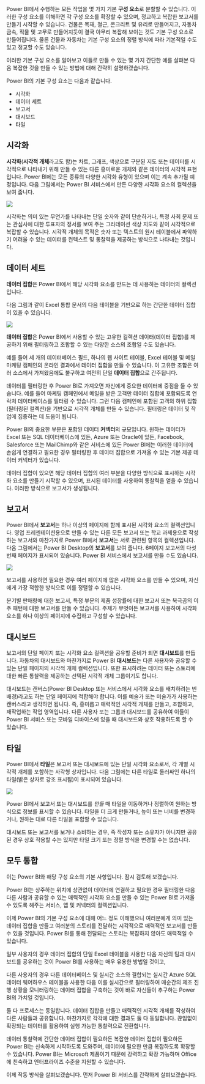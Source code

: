 Power BI에서 수행하는 모든 작업을 몇 가지 기본 **구성 요소**로 분할할 수 있습니다. 이러한 구성 요소를 이해하면 각 구성 요소를 확장할 수 있으며, 정교하고 복잡한 보고서를 만들기 시작할 수 있습니다. 건물은 목재, 철근, 콘크리트 및 유리로 만들어지고, 자동차 금속, 직물 및 고무로 만들어지듯이 결국 아무리 복잡해 보이는 것도 기본 구성 요소로 만들어집니다. 물론 건물과 자동차는 기본 구성 요소의 정렬 방식에 따라 기본적일 수도 있고 정교할 수도 있습니다.

이러한 기본 구성 요소를 알아보고 이들로 만들 수 있는 몇 가지 간단한 예를 살펴본 다음 복잡한 것을 만들 수 있는 방법에 대해 간략히 설명하겠습니다.

Power BI의 기본 구성 요소는 다음과 같습니다.

* 시각화
* 데이터 세트
* 보고서
* 대시보드
* 타일

## <a name="visualizations"></a>시각화
**시각화**(**시각적 개체**라고도 함)는 차트, 그래프, 색상으로 구분된 지도 또는 데이터를 시각적으로 나타내기 위해 만들 수 있는 다른 흥미로운 개체와 같은 데이터의 시각적 표현입니다. Power BI에는 모든 종류의 다양한 시각화 유형이 있으며 이는 계속 추가될 예정입니다. 다음 그림에서는 Power BI 서비스에서 만든 다양한 시각화 요소의 컬렉션을 보여 줍니다.

![](media/0-0b-building-blocks-power-bi/c0a0b_1.png)

시각화는 의미 있는 무언가를 나타내는 단일 숫자와 같이 단순하거나, 특정 사회 문제 또는 관심사에 대한 투표자의 정서를 보여 주는 그라데이션 색상 지도와 같이 시각적으로 복잡할 수 있습니다. 시각적 개체의 목적은 숫자 또는 텍스트의 원시 테이블에서 파악하기 어려울 수 있는 데이터를 컨텍스트 및 통찰력을 제공하는 방식으로 나타내는 것입니다.

## <a name="datasets"></a>데이터 세트
**데이터 집합**은 Power BI에서 해당 시각화 요소를 만드는 데 사용하는 데이터의 컬렉션입니다.

다음 그림과 같이 Excel 통합 문서의 다음 테이블을 기반으로 하는 간단한 데이터 집합이 있을 수 있습니다.

![](media/0-0b-building-blocks-power-bi/c0a0b_2.png)

**데이터 집합**은 Power BI에서 사용할 수 있는 고유한 컬렉션 데이터(데이터 집합)를 제공하기 위해 필터링하고 조합할 수 있는 다양한 소스의 조합일 수도 있습니다.

예를 들어 세 개의 데이터베이스 필드, 하나의 웹 사이트 테이블, Excel 테이블 및 메일 마케팅 캠페인의 온라인 결과에서 데이터 집합을 만들 수 있습니다. 이 고유한 조합은 여러 소스에서 가져왔음에도 불구하고 여전히 단일 **데이터 집합**으로 간주됩니다.

데이터를 필터링한 후 Power BI로 가져오면 자신에게 중요한 데이터에 중점을 둘 수 있습니다. 예를 들어 마케팅 캠페인에서 메일을 받은 고객만 데이터 집합에 포함되도록 연락처 데이터베이스를 필터링 수 있습니다. 그런 다음 캠페인에 포함된 고객의 하위 집합(필터링된 컬렉션)을 기반으로 시각적 개체를 만들 수 있습니다. 필터링은 데이터 및 작업에 집중하는 데 도움이 됩니다.

Power BI의 중요한 부분은 포함된 데이터 **커넥터**의 규모입니다. 원하는 데이터가 Excel 또는 SQL 데이터베이스에 있든, Azure 또는 Oracle에 있든, Facebook, Salesforce 또는 MailChimp와 같은 서비스에 있든 Power BI에는 이러한 데이터에 손쉽게 연결하고 필요한 경우 필터링한 후 데이터 집합으로 가져올 수 있는 기본 제공 데이터 커넥터가 있습니다.

데이터 집합이 있으면 해당 데이터 집합의 여러 부분을 다양한 방식으로 표시하는 시각화 요소를 만들기 시작할 수 있으며, 표시된 데이터를 사용하여 통찰력을 얻을 수 있습니다. 이러한 방식으로 보고서가 생성됩니다.

## <a name="reports"></a>보고서
Power BI에서 **보고서**는 하나 이상의 페이지에 함께 표시된 시각화 요소의 컬렉션입니다. 영업 프레젠테이션용으로 만들 수 있는 다른 모든 보고서 또는 학교 과제용으로 작성하는 보고서와 마찬가지로 Power BI에서 **보고서**는 서로 관련된 항목의 컬렉션입니다. 다음 그림에서는 Power BI Desktop의 **보고서**를 보여 줍니다. 6페이지 보고서의 다섯 번째 페이지가 표시되어 있습니다. Power BI 서비스에서 보고서를 만들 수도 있습니다.

![](media/0-0b-building-blocks-power-bi/c0a0b_3.png)

보고서를 사용하면 필요한 경우 여러 페이지에 많은 시각화 요소를 만들 수 있으며, 자신에게 가장 적합한 방식으로 이를 정렬할 수 있습니다.

분기별 판매량에 대한 보고서, 특정 부문의 제품 성장률에 대한 보고서 또는 북극곰의 이주 패턴에 대한 보고서를 만들 수 있습니다. 주제가 무엇이든 보고서를 사용하여 시각화 요소를 하나 이상의 페이지에 수집하고 구성할 수 있습니다.

## <a name="dashboards"></a>대시보드
보고서의 단일 페이지 또는 시각화 요소 컬렉션을 공유할 준비가 되면 **대시보드**를 만듭니다. 자동차의 대시보드와 마찬가지로 Power BI **대시보드**는 다른 사용자와 공유할 수 있는 단일 페이지의 시각적 개체 컬렉션입니다. 또한 표시하려는 데이터 또는 스토리에 대한 빠른 통찰력을 제공하는 선택된 시각적 개체 그룹이기도 합니다.

대시보드는 캔버스(Power BI Desktop 또는 서비스에서 시각화 요소를 배치하려는 빈 배경)라고도 하는 단일 페이지에 적합해야 합니다. 이를 예술가 또는 미술가가 사용하는 캔버스라고 생각하면 됩니다. 즉, 흥미롭고 매력적인 시각적 개체를 만들고, 조합하고, 재작업하는 작업 영역입니다.
다른 사용자 또는 그룹과 대시보드를 공유하여 이들이 Power BI 서비스 또는 모바일 디바이스에 있을 때 대시보드와 상호 작용하도록 할 수 있습니다.

## <a name="tiles"></a>타일
Power BI에서 **타일**은 보고서 또는 대시보드에 있는 단일 시각화 요소로서, 각 개별 시각적 개체를 포함하는 사각형 상자입니다. 다음 그림에는 다른 타일로 둘러싸인 하나의 타일(밝은 상자로 강조 표시됨)이 표시되어 있습니다.

![](media/0-0b-building-blocks-power-bi/c0a0b_4.png)

Power BI에서 보고서 또는 대시보드를 *만들* 때 타일을 이동하거나 정렬하여 원하는 방식으로 정보를 표시할 수 있습니다. 타일을 더 크게 만들거나, 높이 또는 너비를 변경하거나, 원하는 대로 다른 타일을 포함할 수 있습니다.

대시보드 또는 보고서를 보거나 소비하는 경우, 즉 작성자 또는 소유자가 아니지만 공유된 경우 상호 작용할 수는 있지만 타일 크기 또는 정렬 방식을 변경할 수는 없습니다.

## <a name="all-together-now"></a>모두 통합
이는 Power BI와 해당 구성 요소의 기본 사항입니다. 잠시 검토해 보겠습니다.

Power BI는 상주하는 위치에 상관없이 데이터에 연결하고 필요한 경우 필터링한 다음 다른 사람과 공유할 수 있는 매력적인 시각화 요소를 만들 수 있는 Power BI로 가져올 수 있도록 해주는 서비스, 앱 및 커넥터의 컬렉션입니다.  

이제 Power BI의 기본 구성 요소에 대해 어느 정도 이해했으니 여러분에게 의미 있는 데이터 집합을 만들고 여러분의 스토리를 전달하는 시각적으로 매력적인 보고서를 만들 수 있을 것입니다. Power BI를 통해 전달되는 스토리는 복잡하지 않아도 매력적일 수 있습니다.

일부 사용자의 경우 데이터 집합의 단일 Excel 테이블을 사용한 다음 자신의 팀과 대시보드를 공유하는 것이 Power BI를 사용하는 매우 유용한 방법일 것이고,

다른 사용자의 경우 다른 데이터베이스 및 실시간 소스와 결합되는 실시간 Azure SQL 데이터 웨어하우스 테이블을 사용한 다음 이를 실시간으로 필터링하여 매순간의 제조 진행 상황을 모니터링하는 데이터 집합을 구축하는 것이 바로 자신들이 추구하는 Power BI의 가치일 것입니다.

둘 다 프로세스는 동일합니다. 데이터 집합을 만들고 매력적인 시각적 개체를 작성하여 다른 사람들과 공유합니다. 마찬가지로 각각에 대한 결과도 둘 다 동일합니다. 끊임없이 확장되는 데이터를 활용하여 실행 가능한 통찰력으로 전환합니다.

데이터 통찰력에 간단한 데이터 집합이 필요하든 복잡한 데이터 집합이 필요하든 Power BI는 신속하게 시작하도록 도와주며, 데이터에 필요한 만큼 복잡하도록 확장할 수 있습니다. Power BI는 Microsoft 제품이기 때문에 강력하고 확장 가능하며 Office에 친숙하고 엔터프라이즈 수준을 지원할 수 있습니다.

이제 작동 방식을 살펴보겠습니다. 먼저 Power BI 서비스를 간략하게 살펴보겠습니다.

